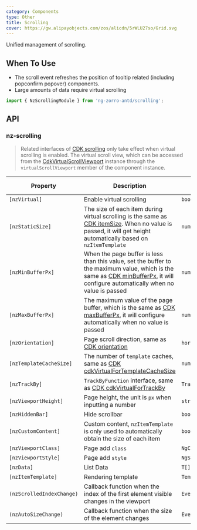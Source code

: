 ```yaml
---
category: Components
type: Other
title: Scrolling
cover: https://gw.alipayobjects.com/zos/alicdn/5rWLU27so/Grid.svg
---
```


Unified management of scrolling.

## When To Use

- The scroll event refreshes the position of tooltip related (including popconfirm popover) components.
- Large amounts of data require virtual scrolling

```ts
import { NzScrollingModule } from 'ng-zorro-antd/scrolling';
```

## API

### nz-scrolling

> Related interfaces of [CDK scrolling](https://material.angular.io/cdk/scrolling/api) only take effect when virtual scrolling is enabled.
> The virtual scroll view, which can be accessed from the [CdkVirtualScrollViewport](https://material.angular.io/cdk/scrolling/api#CdkVirtualScrollViewport) instance through the `virtualScrollViewport` member of the component instance.


| Property | Description | Type | Default | Global Config |
| --- | --- | --- | --- | --- |
| `[nzVirtual]` | Enable virtual scrolling | `boolean` | `false` | ✅ |
| `[nzStaticSize]` | The size of each item during virtual scrolling is the same as [CDK itemSize](https://material.angular.io/cdk/scrolling/api). When no value is passed, it will get height automatically based on `nzItemTemplate` | `number` | - |
| `[nzMinBufferPx]` | When the page buffer is less than this value, set the buffer to the maximum value, which is the same as [CDK minBufferPx](https://material.angular.io/cdk/scrolling/api), it will configure automatically when no value is passed | `number` | - | ✅ |
| `[nzMaxBufferPx]` |The maximum value of the page buffer, which is the same as [CDK maxBufferPx](https://material.angular.io/cdk/scrolling/api), it will configure automatically when no value is passed | `number` | - | ✅ |
| `[nzOrientation]` | Page scroll direction, same as [CDK orientation](https://material.angular.io/cdk/scrolling/api) | `horizontal \| vertical` | `vertical` |
| `[nzTemplateCacheSize]` | The number of `template` caches, same as [CDK cdkVirtualForTemplateCacheSize](https://material.angular.io/cdk/scrolling/api) | `number` | `20` | ✅ |
| `[nzTrackBy]` | `TrackByFunction` interface, same as [CDK cdkVirtualForTrackBy](https://material.angular.io/cdk/scrolling/api) | `TrackByFunction<T>` | - |
| `[nzViewportHeight]` | Page height, the unit is `px` when inputting a number | `string \| number` | - |
| `[nzHiddenBar]` | Hide scrollbar | `boolean` | `false` | ✅ |
| `[nzCustomContent]` | Custom content, `nzItemTemplate` is only used to automatically obtain the size of each item | `boolean` | `false` |
| `[nzViewportClass]` | Page add `class` | `NgClassInterface \| string` | - |
| `[nzViewportStyle]` | Page add `style` | `NgStyleInterface` | - |
| `[nzData]` | List Data | `T[]` | `[]` |
| `[nzItemTemplate]` | Rendering template | `TemplateRef<CdkVirtualForOfContext<T>>` | - |
| `(nzScrolledIndexChange)` | Callback function when the index of the first element visible changes in the viewport | `EventEmitter<number>` | - |
| `(nzAutoSizeChange)` | Callback function when the size of the element changes | `EventEmitter<number>` | - |
